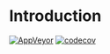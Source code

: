 # Introduction

[![AppVeyor](https://ci.appveyor.com/api/projects/status/github/JimbeanZN/hulkout?svg=true&branch=master)](https://github.com/JimbeanZN/hulkout)
[![codecov](https://codecov.io/gh/JimbeanZN/hulkout/branch/master/graph/badge.svg)](https://codecov.io/gh/JimbeanZN/hulkout)
